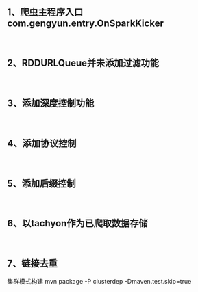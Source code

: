 <h2>1、爬虫主程序入口com.gengyun.entry.OnSparkKicker</h2><br/>
<h2>2、RDDURLQueue并未添加过滤功能</h2><br/>
<h2>3、添加深度控制功能</h2><br/>
<h2>4、添加协议控制</h2><br/>
<h2>5、添加后缀控制</h2><br/>
<h2>6、以tachyon作为已爬取数据存储</h2><br/>
<h2>7、链接去重</h2>

集群模式构建
mvn package -P clusterdep -Dmaven.test.skip=true
